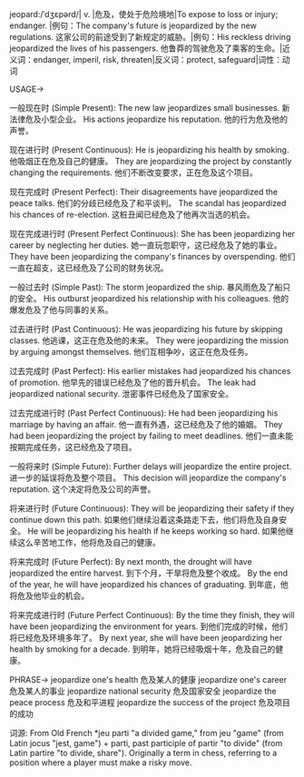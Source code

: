 jeopard:/ˈdʒɛpərd/| v. |危及，使处于危险境地|To expose to loss or injury; endanger. |例句：The company's future is jeopardized by the new regulations.  这家公司的前途受到了新规定的威胁。|例句：His reckless driving jeopardized the lives of his passengers. 他鲁莽的驾驶危及了乘客的生命。|近义词：endanger, imperil, risk, threaten|反义词：protect, safeguard|词性：动词

USAGE->

一般现在时 (Simple Present):
The new law jeopardizes small businesses. 新法律危及小型企业。
His actions jeopardize his reputation. 他的行为危及他的声誉。

现在进行时 (Present Continuous):
He is jeopardizing his health by smoking. 他吸烟正在危及自己的健康。
They are jeopardizing the project by constantly changing the requirements.  他们不断改变要求，正在危及这个项目。

现在完成时 (Present Perfect):
Their disagreements have jeopardized the peace talks. 他们的分歧已经危及了和平谈判。
The scandal has jeopardized his chances of re-election.  这桩丑闻已经危及了他再次当选的机会。

现在完成进行时 (Present Perfect Continuous):
She has been jeopardizing her career by neglecting her duties. 她一直玩忽职守，这已经危及了她的事业。
They have been jeopardizing the company's finances by overspending. 他们一直在超支，这已经危及了公司的财务状况。

一般过去时 (Simple Past):
The storm jeopardized the ship. 暴风雨危及了船只的安全。
His outburst jeopardized his relationship with his colleagues. 他的爆发危及了他与同事的关系。

过去进行时 (Past Continuous):
He was jeopardizing his future by skipping classes. 他逃课，这正在危及他的未来。
They were jeopardizing the mission by arguing amongst themselves. 他们互相争吵，这正在危及任务。

过去完成时 (Past Perfect):
His earlier mistakes had jeopardized his chances of promotion. 他早先的错误已经危及了他的晋升机会。
The leak had jeopardized national security. 泄密事件已经危及了国家安全。

过去完成进行时 (Past Perfect Continuous):
He had been jeopardizing his marriage by having an affair. 他一直有外遇，这已经危及了他的婚姻。
They had been jeopardizing the project by failing to meet deadlines. 他们一直未能按期完成任务，这已经危及了项目。

一般将来时 (Simple Future):
Further delays will jeopardize the entire project.  进一步的延误将危及整个项目。
This decision will jeopardize the company's reputation. 这个决定将危及公司的声誉。

将来进行时 (Future Continuous):
They will be jeopardizing their safety if they continue down this path. 如果他们继续沿着这条路走下去，他们将危及自身安全。
He will be jeopardizing his health if he keeps working so hard. 如果他继续这么辛苦地工作，他将危及自己的健康。


将来完成时 (Future Perfect):
By next month, the drought will have jeopardized the entire harvest. 到下个月，干旱将危及整个收成。
By the end of the year, he will have jeopardized his chances of graduating. 到年底，他将危及他毕业的机会。

将来完成进行时 (Future Perfect Continuous):
By the time they finish, they will have been jeopardizing the environment for years. 到他们完成的时候，他们将已经危及环境多年了。
By next year, she will have been jeopardizing her health by smoking for a decade. 到明年，她将已经吸烟十年，危及自己的健康。


PHRASE->
jeopardize one's health 危及某人的健康
jeopardize one's career 危及某人的事业
jeopardize national security 危及国家安全
jeopardize the peace process 危及和平进程
jeopardize the success of the project 危及项目的成功


词源: From Old French *jeu parti "a divided game," from jeu "game" (from Latin jocus "jest, game") + parti, past participle of partir "to divide" (from Latin partire "to divide, share"). Originally a term in chess, referring to a position where a player must make a risky move.
